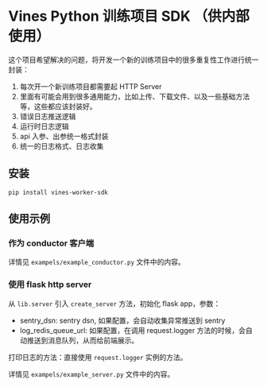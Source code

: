 # Vines Python 训练项目 SDK （供内部使用）

这个项目希望解决的问题，将开发一个新的训练项目中的很多重复性工作进行统一封装：

1. 每次开一个新训练项目都需要起 HTTP Server
2. 里面有可能会用到很多通用能力，比如上传、下载文件、以及一些基础方法等，这些都应该封装好。
3. 错误日志推送逻辑
4. 运行时日志逻辑
5. api 入参、出参统一格式封装
6. 统一的日志格式、日志收集

## 安装

```shell
pip install vines-worker-sdk
```

## 使用示例

### 作为 conductor 客户端

详情见 `exampels/example_conductor.py` 文件中的内容。

### 使用 flask http server

从 `lib.server` 引入 `create_server` 方法，初始化 flask app，参数：

- sentry_dsn: sentry dsn, 如果配置，会自动收集异常推送到 sentry
- log_redis_queue_url: 如果配置，在调用 request.logger 方法的时候，会自动推送到消息队列，从而给前端展示。

打印日志的方法：直接使用 `request.logger` 实例的方法。

详情见 `exampels/example_server.py` 文件中的内容。
